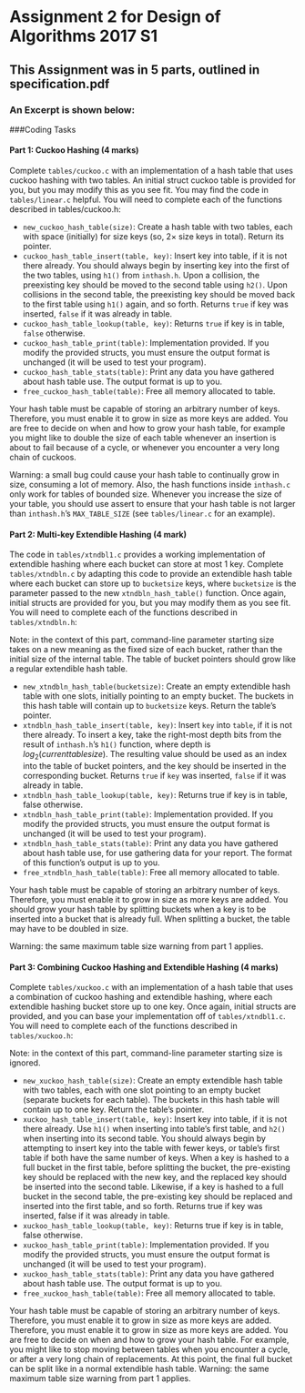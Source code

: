 # Assignment 2 for Design of Algorithms 2017 S1

## This Assignment was in 5 parts, outlined in specification.pdf

### An Excerpt is shown below:

###Coding Tasks

#### Part 1: Cuckoo Hashing (4 marks)

Complete `tables/cuckoo.c` with an implementation of a hash table that uses cuckoo hashing with two tables. An initial struct cuckoo table is provided for you, but you may modify this as you see fit. You may find the code in `tables/linear.c` helpful. You will need to complete each of the functions described in tables/cuckoo.h:

- `new_cuckoo_hash_table(size)`: Create a hash table with two tables, each with space (initially) for size keys (so, 2× size keys in total). Return its pointer.
- `cuckoo_hash_table_insert(table, key)`: Insert key into table, if it is not there already. You should always begin by inserting key into the first of the two tables, using `h1()` from `inthash.h`. Upon a collision, the preexisting key should be moved to the second table using `h2()`. Upon collisions in the second table, the preexisting key should be moved back to the first table using `h1()` again, and so forth. Returns `true` if key was inserted, `false` if it was already in table.
- `cuckoo_hash_table_lookup(table, key)`: Returns `true` if key is in table, `false` otherwise.
- `cuckoo_hash_table_print(table)`: Implementation provided. If you modify the provided structs, you must ensure the output format is unchanged (it will be used to test your program).
- `cuckoo_hash_table_stats(table)`: Print any data you have gathered about hash table use. The output format is up to you.
- `free_cuckoo_hash_table(table)`: Free all memory allocated to table.

Your hash table must be capable of storing an arbitrary number of keys. Therefore, you must enable it to grow in size as more keys are added. You are free to decide on when and how to grow your hash table, for example you might like to double the size of each table whenever an insertion is about to fail because of a cycle, or whenever you encounter a very long chain of cuckoos.

Warning: a small bug could cause your hash table to continually grow in size, consuming a lot of
memory. Also, the hash functions inside `inthash.c` only work for tables of bounded size. Whenever
you increase the size of your table, you should use assert to ensure that your hash table is not larger
than `inthash.h`’s `MAX_TABLE_SIZE` (see `tables/linear.c` for an example).

#### Part 2: Multi-key Extendible Hashing (4 mark)

The code in `tables/xtndbl1.c` provides a working implementation of extendible hashing where each bucket can store at most 1 key. Complete `tables/xtndbln.c` by adapting this code to provide an extendible hash table where each bucket can store up to `bucketsize` keys, where `bucketsize` is the parameter passed to the new `xtndbln_hash_table()` function. Once again, initial structs are provided for you, but you may modify them as you see fit. You will need to complete each of the functions described in `tables/xtndbln.h`:

Note: in the context of this part, command-line parameter starting size takes on a new meaning as the fixed size of each bucket, rather than the initial size of the internal table. The table of bucket pointers should grow like a regular extendible hash table.

- `new_xtndbln_hash_table(bucketsize)`: Create an empty extendible hash table with one slots, initially pointing to an empty bucket. The buckets in this hash table will contain up to `bucketsize` keys. Return the table’s pointer.
- `xtndbln_hash_table_insert(table, key)`: Insert `key` into `table`, if it is not there already. To insert a key, take the right-most depth bits from the result of `inthash.h`’s `h1()` function, where depth is $log_2(current table size)$. The resulting value should be used as an index into the table of bucket pointers, and the key should be inserted in the corresponding bucket. Returns `true` if `key` was inserted, `false` if it was already in table.
- `xtndbln_hash_table_lookup(table, key)`: Returns true if key is in table, false otherwise.
- `xtndbln_hash_table_print(table)`: Implementation provided. If you modify the provided structs, you must ensure the output format is unchanged (it will be used to test your program).
- `xtndbln_hash_table_stats(table)`: Print any data you have gathered about hash table use, for use gathering data for your report. The format of this function’s output is up to you.
- `free_xtndbln_hash_table(table)`: Free all memory allocated to table.

Your hash table must be capable of storing an arbitrary number of keys. Therefore, you must enable it to grow in size as more keys are added. You should grow your hash table by splitting buckets when a key is to be inserted into a bucket that is already full. When splitting a bucket, the table may have to be doubled in size.

Warning: the same maximum table size warning from part 1 applies.

#### Part 3: Combining Cuckoo Hashing and Extendible Hashing (4 marks)

Complete `tables/xuckoo.c` with an implementation of a hash table that uses a combination of cuckoo hashing and extendible hashing, where each extendible hashing bucket store up to one key. Once again, initial structs are provided, and you can base your implementation off of `tables/xtndbl1.c`. You will need to complete each of the functions described in `tables/xuckoo.h`:

Note: in the context of this part, command-line parameter starting size is ignored.

- `new_xuckoo_hash_table(size)`: Create an empty extendible hash table with two tables, each with one slot pointing to an empty bucket (separate buckets for each table). The buckets in this hash table will contain up to one key. Return the table’s pointer.
- `xuckoo_hash_table_insert(table, key)`: Insert key into table, if it is not there already. Use `h1()` when inserting into table’s first table, and `h2()` when inserting into its second table. You should always begin by attempting to insert key into the table with fewer keys, or table’s first table if both have the same number of keys. When a key is hashed to a full bucket in the first table, before splitting the bucket, the pre-existing key should be replaced with the new key, and the replaced key should be inserted into the second table. Likewise, if a key is hashed to a full bucket in the second table, the pre-existing key should be replaced and inserted into the first table, and so forth. Returns true if key was inserted, false if it was already in table.
- `xuckoo_hash_table_lookup(table, key)`: Returns true if key is in table, false otherwise.
- `xuckoo_hash_table_print(table)`: Implementation provided. If you modify the provided structs, you must ensure the output format is unchanged (it will be used to test your program).
- `xuckoo_hash_table_stats(table)`: Print any data you have gathered about hash table use. The output format is up to you.
- `free_xuckoo_hash_table(table)`: Free all memory allocated to table.

Your hash table must be capable of storing an arbitrary number of keys. Therefore, you must enable it to grow in size as more keys are added. Therefore, you must enable it to grow in size as more keys are added. You are free to decide on when and how to grow your hash table. For example, you might like to stop moving between tables when you encounter a cycle, or after a very long chain of replacements. At this point, the final full bucket can be split like in a normal extendible hash table. Warning: the same maximum table size warning from part 1 applies.